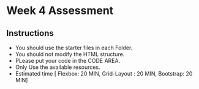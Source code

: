 # Week 4 Assessment
## Instructions
 - You should use the starter files in each Folder.
 - You should not modify the HTML structure.
 - PLease put your code in the CODE AREA.
 - Only Use the available resources.</li>
 -  Estimated time [ Flexbox: 20 MIN, Grid-Layout : 20 MIN, Bootstrap: 20 MIN]